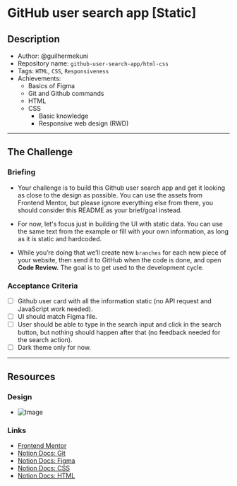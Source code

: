 # GitHub user search app [Static]

## Description

- Author: @guilhermekuni
- Repository name: `github-user-search-app/html-css`
- Tags: `HTML`, `CSS`, `Responsiveness`
- Achievements:
  - Basics of Figma
  - Git and Github commands
  - HTML
  - CSS
    - Basic knowledge
    - Responsive web design (RWD)

---

## The Challenge

### Briefing

- Your challenge is to build this Github user search app and get it looking as close to the design as possible. You can use the assets from Frontend Mentor, but please ignore everything else from there, you should consider this README as your brief/goal instead.

- For now, let's focus just in building the UI with static data. You can use the same text from the example or fill with your own information, as long as it is static and hardcoded.

- While you’re doing that we’ll create new `branches` for each new piece of your website, then send it to GitHub when the code is done, and open **Code Review.** The goal is to get used to the development cycle.

### Acceptance Criteria

- [ ] Github user card with all the information static (no API request and JavaScript work needed).
- [ ] UI should match Figma file.
- [ ] User should be able to type in the search input and click in the search button, but nothing should happen after that (no feedback needed for the search action).
- [ ] Dark theme only for now.

---

## Resources

### Design
- ![Image](https://user-images.githubusercontent.com/13241113/195709175-d6ef9465-af3d-48a2-ad78-22c62a816bb9.png)

### Links

- [Frontend Mentor](https://www.frontendmentor.io/challenges/github-user-search-app-Q09YOgaH6)
- [Notion Docs: Git](https://www.notion.so/ambush/Git-c8011ab55c444ba28a9df713f86e55e9)
- [Notion Docs: Figma](https://www.notion.so/ambush/Figma-5377f1eeb90d4986889765b961b5c655)
- [Notion Docs: CSS](https://www.notion.so/ambush/CSS-ed673e98698e451491b47e1349a5ecba)
- [Notion Docs: HTML](https://www.notion.so/ambush/HTML-bb4adb5992914407abcb31442fa8e6f1)
